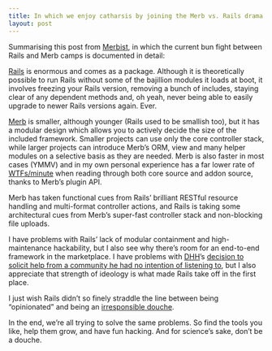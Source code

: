```yaml
---
title: In which we enjoy catharsis by joining the Merb vs. Rails drama
layout: post
---  
```


<p>Summarising this post from <a href="http://merbist.com/2008/11/15/rails-vs-merb-drama/">Merbist</a>, in which the current bun fight between Rails and Merb camps is documented in detail:</p>

<p><a href="http://www.rubyonrails.com/">Rails</a> is enormous and comes as a package. Although it is theoretically possible to run Rails without some of the bajillion modules it loads at boot, it involves freezing your Rails version, removing a bunch of includes, staying clear of any dependent methods and, oh yeah, never being able to easily upgrade to newer Rails versions again. Ever. </p>

<p><a href="http://merbivore.com/">Merb</a> is smaller, although younger (Rails used to be smallish too), but it has a modular design which allows you to actively decide the size of the included framework. Smaller projects can use only the core controller stack, while larger projects can introduce Merb&#8217;s ORM, view and many helper modules on a selective basis as they are needed. Merb is also faster in most cases (YMMV) and in my own personal experience has a far lower rate of <a href="http://www.osnews.com/story/19266/WTFs_m">WTFs/minute</a>  when reading through both core source and addon source, thanks to Merb&#8217;s plugin API.</p>

<p>Merb has taken functional cues from Rails&#8217; brilliant RESTful resource handling and multi-format controller actions, and Rails is taking some architectural cues from Merb&#8217;s super-fast controller stack and non-blocking file uploads. </p>

<p>I have problems with Rails&#8217; lack of modular containment and high-maintenance hackability, but I also see why there&#8217;s room for an end-to-end framework in the marketplace. I have problems with <a href="http://loudthinking.com/">DHH</a>&#8217;s <a href="http://blog.wekeroad.com/2007/10/10/imploding-rails-jesus-dhh-and-the-uncle-ben-principle/">decision to solicit help from a community he had no intention of listening to</a>, but I also appreciate that strength of ideology is what made Rails take off in the first place. </p>

<p>I just wish Rails didn&#8217;t so finely straddle the line between being &#8220;opinionated&#8221; and being an <a href="http://www.flickr.com/photos/doesrails/128015501/">irresponsible douche</a>. </p>

<p>In the end, we&#8217;re all trying to solve the same problems. So find the tools you like, help them grow, and have fun hacking. And for science&#8217;s sake, don&#8217;t be a douche.</p>
